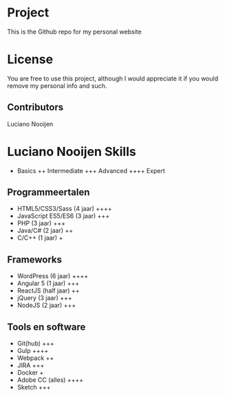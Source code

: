 # Project
This is the Github repo for my personal website

# License
You are free to use this project, although I would appreciate it if you would remove my personal info and such.

## Contributors
Luciano Nooijen

# Luciano Nooijen Skills
+ Basics
++ Intermediate
+++ Advanced
++++ Expert

## Programmeertalen
* HTML5/CSS3/Sass (4 jaar) ++++
* JavaScript ES5/ES6 (3 jaar) +++
* PHP (3 jaar) +++
* Java/C# (2 jaar) ++
* C/C++ (1 jaar) +

## Frameworks
* WordPress (6 jaar) ++++
* Angular 5 (1 jaar) +++
* ReactJS (half jaar) ++
* jQuery (3 jaar) +++
* NodeJS (2 jaar) +++

## Tools en software
* Git(hub) +++
* Gulp ++++
* Webpack ++
* JIRA +++
* Docker +
* Adobe CC (alles) ++++
* Sketch +++
